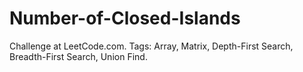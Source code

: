 # Number-of-Closed-Islands
Challenge at LeetCode.com. Tags: Array, Matrix, Depth-First Search, Breadth-First Search, Union Find.
